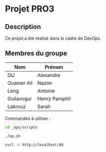 # Projet PRO3

## Description

Ce projet a été réalisé dans le cadre de DevOps.

## Membres du groupe

| Nom               | Prénom            |
|-------------------|-------------------|
| DU                | Alexandre         |
| Ouamer Ali        | Nazim             |
| Leng              | Antoine           |
| Guilavogui        | Henry Pamphil     |
| Lakrouz           | Sarah             |


Commandes à utiliser :
```bash
cd _ops/scripts
```

```bash
./up.sh
```

```bash
curl -k http://localhost:80
```